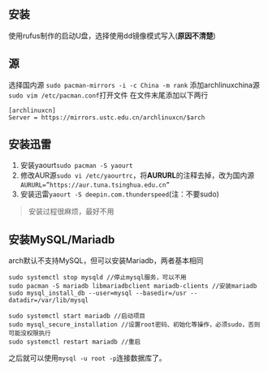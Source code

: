 ## 安装
使用rufus制作的启动U盘，选择使用dd镜像模式写入(**原因不清楚**)

## 源
选择国内源
`sudo pacman-mirrors -i -c China -m rank`
添加archlinuxchina源
`sudo vim /etc/pacman.conf`打开文件
在文件末尾添加以下两行
```
[archlinuxcn]
Server = https://mirrors.ustc.edu.cn/archlinuxcn/$arch
```

## 安装迅雷
1. 安装yaourt`sudo pacman -S yaourt`
2. 修改AUR源`sudo vi /etc/yaourtrc`，将**AURURL**的注释去掉，改为国内源`AURURL=”https://aur.tuna.tsinghua.edu.cn”`
3. 安装迅雷`yaourt -S deepin.com.thunderspeed`(注：不要sudo)
> 安装过程很麻烦，最好不用

## 安装MySQL/Mariadb
arch默认不支持MySQL，但可以安装Mariadb，两者基本相同  
```
sudo systemctl stop mysqld //停止mysql服务，可以不用
sudo pacman -S mariadb libmariadbclient mariadb-clients //安装mariadb
sudo mysql_install_db --user=mysql --basedir=/usr --datadir=/var/lib/mysql

sudo systemctl start mariadb //启动项目
sudo mysql_secure_installation //设置root密码、初始化等操作，必须sudo，否则可能没权限执行
sudo systemctl restart mariadb //重启
```
之后就可以使用`mysql -u root -p`连接数据库了。